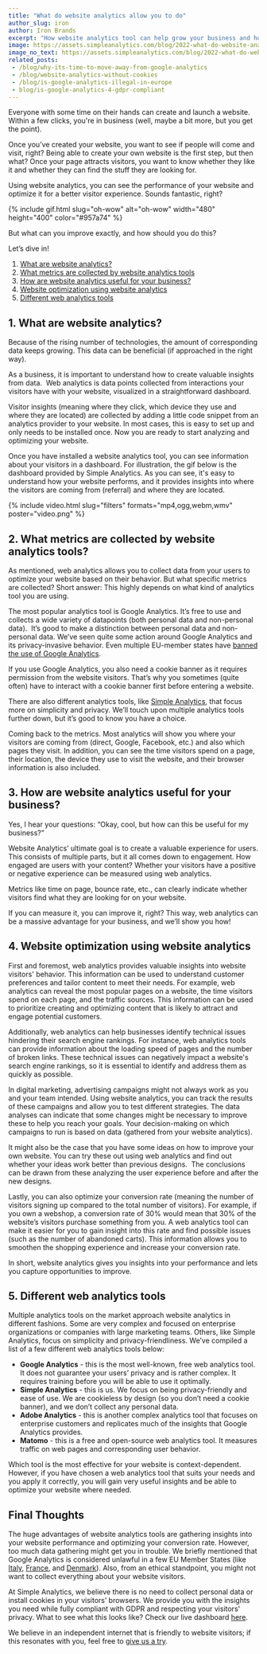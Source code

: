 ```yaml
---
title: "What do website analytics allow you to do"
author_slug: iron
author: Iron Brands
excerpt: "How website analytics tool can help grow your business and how you can approach it"
image: https://assets.simpleanalytics.com/blog/2022-what-do-website-analytics-allow-you-to-do/social-image-what-do-website-analytics-allow-you-to-do.png
image_no_text: https://assets.simpleanalytics.com/blog/2022-what-do-website-analytics-allow-you-to-do/social-image-what-do-website-analytics-allow-you-to-do.png
related_posts:
 - /blog/why-its-time-to-move-away-from-google-analytics
 - /blog/website-analytics-without-cookies
 - /blog/is-google-analytics-illegal-in-europe
 - blog/is-google-analytics-4-gdpr-compliant
---
```


Everyone with some time on their hands can create and launch a website. Within a few clicks, you're in business (well, maybe a bit more, but you get the point).

Once you’ve created your website, you want to see if people will come and visit, right? Being able to create your own website is the first step, but then what? Once your page attracts visitors, you want to know whether they like it and whether they can find the stuff they are looking for.

Using website analytics, you can see the performance of your website and optimize it for a better visitor experience. Sounds fantastic, right?

{% include gif.html slug="oh-wow" alt="oh-wow" width="480" height="400" color="#957a74" %}

But what can you improve exactly, and how should you do this?

Let’s dive in!

1.  [What are website analytics?](#1-what-are-website-analytics)
2.  [What metrics are collected by website analytics tools](#2-what-metrics-are-collected-by-website-analytics-tools)
3.  [How are website analytics useful for your business?](#3-how-are-website-analytics-useful-for-your-business)
4.  [Website optimization using website analytics](#4-website-optimization-using-website-analytics)
5.  [Different web analytics tools](#5-different-web-analytics-tools)

## 1. What are website analytics?

Because of the rising number of technologies, the amount of corresponding data keeps growing. This data can be beneficial (if approached in the right way).

As a business, it is important to understand how to create valuable insights from data.  Web analytics is data points collected from interactions your visitors have with your website, visualized in a straightforward dashboard.

Visitor insights (meaning where they click, which device they use and where they are located) are collected by adding a little code snippet from an analytics provider to your website. In most cases, this is easy to set up and only needs to be installed once. Now you are ready to start analyzing and optimizing your website.

Once you have installed a website analytics tool, you can see information about your visitors in a dashboard. For illustration, the gif below is the dashboard provided by Simple Analytics. As you can see, it's easy to understand how your website performs, and it provides insights into where the visitors are coming from (referral) and where they are located.

{% include video.html slug="filters" formats="mp4,ogg,webm,wmv" poster="video.png" %}

## 2. What metrics are collected by website analytics tools?

As mentioned, web analytics allows you to collect data from your users to optimize your website based on their behavior. But what specific metrics are collected? Short answer: This highly depends on what kind of analytics tool you are using.

The most popular analytics tool is Google Analytics. It’s free to use and collects a wide variety of datapoints (both personal data and non-personal data).  It’s good to make a distinction between personal data and non-personal data. We’ve seen quite some action around Google Analytics and its privacy-invasive behavior. Even multiple EU-member states have [banned the use of Google Analytics](https://www.simpleanalytics.com/blog/the-complete-overview-from-101-noyb-complaints-to-banning-google-analytics).

If you use Google Analytics, you also need a cookie banner as it requires permission from the website visitors. That’s why you sometimes (quite often) have to interact with a cookie banner first before entering a website.

There are also different analytics tools, like [Simple Analytics](https://www.simpleanalytics.com/), that focus more on simplicity and privacy. We’ll touch upon multiple analytics tools further down, but it’s good to know you have a choice.

Coming back to the metrics. Most analytics will show you where your visitors are coming from (direct, Google, Facebook, etc.) and also which pages they visit. In addition, you can see the time visitors spend on a page, their location, the device they use to visit the website, and their browser information is also included.

## 3. How are website analytics useful for your business?

Yes, I hear your questions: “Okay, cool, but how can this be useful for my business?”

Website Analytics’ ultimate goal is to create a valuable experience for users. This consists of multiple parts, but it all comes down to engagement. How engaged are users with your content? Whether your visitors have a positive or negative experience can be measured using web analytics.

Metrics like time on page, bounce rate, etc., can clearly indicate whether visitors find what they are looking for on your website.

If you can measure it, you can improve it, right? This way, web analytics can be a massive advantage for your business, and we’ll show you how!

## 4. Website optimization using website analytics

First and foremost, web analytics provides valuable insights into website visitors' behavior. This information can be used to understand customer preferences and tailor content to meet their needs. For example, web analytics can reveal the most popular pages on a website, the time visitors spend on each page, and the traffic sources. This information can be used to prioritize creating and optimizing content that is likely to attract and engage potential customers.

Additionally, web analytics can help businesses identify technical issues hindering their search engine rankings. For instance, web analytics tools can provide information about the loading speed of pages and the number of broken links. These technical issues can negatively impact a website's search engine rankings, so it is essential to identify and address them as quickly as possible.

In digital marketing, advertising campaigns might not always work as you and your team intended. Using website analytics, you can track the results of these campaigns and allow you to test different strategies. The data analyses can indicate that some changes might be necessary to improve these to help you reach your goals. Your decision-making on which campaigns to run is based on data (gathered from your website analytics).

It might also be the case that you have some ideas on how to improve your own website. You can try these out using web analytics and find out whether your ideas work better than previous designs.  The conclusions can be drawn from these analyzing the user experience before and after the new designs.

Lastly, you can also optimize your conversion rate (meaning the number of visitors signing up compared to the total number of visitors). For example, if you own a webshop, a conversion rate of 30% would mean that 30% of the website’s visitors purchase something from you. A web analytics tool can make it easier for you to gain insight into this rate and find possible issues (such as the number of abandoned carts). This information allows you to smoothen the shopping experience and increase your conversion rate.

In short, website analytics gives you insights into your performance and lets you capture opportunities to improve.

## 5. Different web analytics tools

Multiple analytics tools on the market approach website analytics in different fashions. Some are very complex and focused on enterprise organizations or companies with large marketing teams. Others, like Simple Analytics, focus on simplicity and privacy-friendliness. We’ve compiled a list of a few different web analytics tools below:

-   **Google Analytics** - this is the most well-known, free web analytics tool. It does not guarantee your users’ privacy and is rather complex. It requires training before you will be able to use it optimally.
-   **Simple Analytics** - this is us. We focus on being privacy-friendly and ease of use. We are cookieless by design (so you don’t need a cookie banner), and we don’t collect any personal data.
-   **Adobe Analytics** - this is another complex analytics tool that focuses on enterprise customers and replicates much of the insights that Google Analytics provides.
-   **Matomo** - this is a free and open-source web analytics tool. It measures traffic on web pages and corresponding user behavior.

Which tool is the most effective for your website is context-dependent. However, if you have chosen a web analytics tool that suits your needs and you apply it correctly, you will gain very useful insights and be able to optimize your website where needed.

## Final Thoughts

The huge advantages of website analytics tools are gathering insights into your website performance and optimizing your conversion rate. However, too much data gathering might get you in trouble. We briefly mentioned that Google Analytics is considered unlawful in a few EU Member States (like [Italy](https://www.simpleanalytics.com/blog/italy-declares-google-analytics-illegal), [France](https://www.simpleanalytics.com/blog/france-rules-google-analytics-to-be-in-conflict-with-gdpr-ruling), and [Denmark](https://www.simpleanalytics.com/blog/denmark-declares-google-analytics-unlawful)). Also, from an ethical standpoint, you might not want to collect everything about your website visitors.

At Simple Analytics, we believe there is no need to collect personal data or install cookies in your visitors’ browsers. We provide you with the insights you need while fully compliant with GDPR and respecting your visitors' privacy. What to see what this looks like? Check our live dashboard [here](https://simpleanalytics.com/simpleanalytics.com).

We believe in an independent internet that is friendly to website visitors; if this resonates with you, feel free to [give us a try](https://simpleanalytics.com/welcome).
